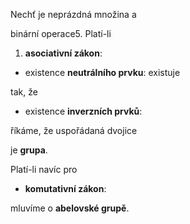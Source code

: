 Nechť je neprázdná množina a

binární operace5. Platí-li

1. **asociativní zákon**:
    

- existence **neutrálního prvku**: existuje
    

tak, že

- existence **inverzních prvků**:
    

říkáme, že uspořádaná dvojice

je **grupa**.

Platí-li navíc pro

- **komutativní zákon**:
    

mluvíme o **abelovské grupě**.